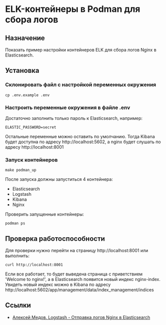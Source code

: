 # ELK-контейнеры в Podman для сбора логов 

## Назначение

Показать пример настройки контейнеров ELK для сбора логов Nginx в Elasticsearch.

## Установка

### Склонировать файл с настройкой переменных окружения

```shell
cp .env.example .env
```

### Настроить переменные окружения в файле .env

Достаточно заполнить только пароль к Elasticsearch, например:

```dotenv
ELASTIC_PASSWORD=secret
```

Остальные переменные можно оставить по умолчанию. Тогда Kibana будет доступна по адресу http://localhost:5602,
а nginx будет слушать по адресу http://localhost:8001

### Запуск контейнеров

```shell
make podman_up
```

После запуска должны запуститься 4 контейнера:
 - Elasticsearch
 - Logstash
 - Kibana
 - Nginx

Проверить запущенные контейнеры:

```shell
podman ps
```

## Проверка работоспособности

Для проверки нужно перейти на страницу http://localhost:8001 или выполнить:

```shell
curl http://localhost:8001
```

Если все работает, то будет выведена страница с приветствием 'Welcome to nginx!',
а в Elasticsearch появится новый индекс nginx-index. Увидеть новый индекс можно в
Kibana по адресу http://localhost:5602/app/management/data/index_management/indices

## Ссылки

* [Алексей Медов. Logstash - Отправка логов Nginx в Elasticsearch](https://www.youtube.com/watch?v=VbzlvWoWG8Y&t=1086s)